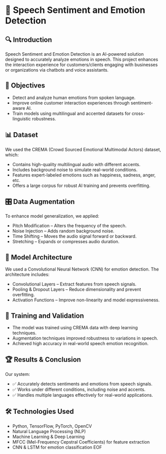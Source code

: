# 📌 Speech Sentiment and Emotion Detection

## 🔍 Introduction
Speech Sentiment and Emotion Detection is an AI-powered solution designed to accurately analyze emotions in speech. This project enhances the interaction experience for customers/clients engaging with businesses or organizations via chatbots and voice assistants.

## 🎯 Objectives
  - Detect and analyze human emotions from spoken language.
  - Improve online customer interaction experiences through sentiment-aware AI.
  - Train models using multilingual and accented datasets for cross-linguistic robustness.
  
## 📊 Dataset
We used the CREMA (Crowd Sourced Emotional Multimodal Actors) dataset, which:
  - Contains high-quality multilingual audio with different accents.
  - Includes background noise to simulate real-world conditions.
  - Features expert-labeled emotions such as happiness, sadness, anger, etc.
  - Offers a large corpus for robust AI training and prevents overfitting.
  
## 🎛 Data Augmentation
To enhance model generalization, we applied:
  - Pitch Modification – Alters the frequency of the speech.
  - Noise Injection – Adds random background noise.
  - Time Shifting – Moves the audio signal forward or backward.
  - Stretching – Expands or compresses audio duration.
  
## 🧠 Model Architecture
We used a Convolutional Neural Network (CNN) for emotion detection. The architecture includes:
  - Convolutional Layers – Extract features from speech signals.
  - Pooling & Dropout Layers – Reduce dimensionality and prevent overfitting.
  - Activation Functions – Improve non-linearity and model expressiveness.
  
## 🚀 Training and Validation
  - The model was trained using CREMA data with deep learning techniques.
  - Augmentation techniques improved robustness to variations in speech.
  - Achieved high accuracy in real-world speech emotion recognition.
  
## 🏆 Results & Conclusion
Our system: 
- ✅ Accurately detects sentiments and emotions from speech signals.
- ✅ Works under different conditions, including noise and accents.
- ✅ Handles multiple languages effectively for real-world applications.

## 🛠 Technologies Used
- Python, TensorFlow, PyTorch, OpenCV
- Natural Language Processing (NLP)
- Machine Learning & Deep Learning
- MFCC (Mel-Frequency Cepstral Coefficients) for feature extraction
- CNN & LSTM for emotion classification
EOF
